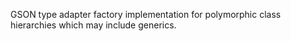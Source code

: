 GSON type adapter factory implementation 
for polymorphic class hierarchies which 
may include generics. 